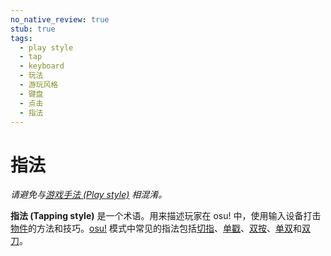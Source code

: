 ```yaml
---
no_native_review: true
stub: true
tags:
  - play style
  - tap
  - keyboard
  - 玩法
  - 游玩风格
  - 键盘
  - 点击
  - 指法
---
```


# 指法

*请避免与[游戏手法 (Play style)](/wiki/Play_style) 相混淆。*

**指法 (Tapping style)** 是一个术语。用来描述玩家在 osu! 中，使用输入设备打击[物件](/wiki/Hit_object)的方法和技巧。[osu!](/wiki/Game_mode/osu!) 模式中常见的指法包括[切指](/wiki/Play_style/Alternating)、[单戳](/wiki/Play_style/Single-tapping)、[双按](/wiki/Play_style/Double_tapping)、[单双](/wiki/Play_style/Hybrid)和[双刀](/wiki/Play_style/Tapx)。
